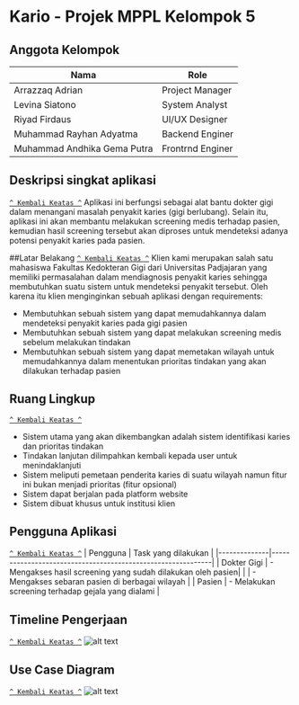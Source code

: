 # Kario - Projek MPPL Kelompok 5
## Anggota Kelompok
| Nama                       | Role             |
|----------------------------|------------------|
| Arrazzaq Adrian            | Project Manager  |
| Levina Siatono             | System Analyst   |
| Riyad Firdaus              | UI/UX Designer   |
| Muhammad Rayhan Adyatma    | Backend Enginer  |
|Muhammad Andhika Gema Putra | Frontrnd Enginer |

## Deskripsi singkat aplikasi
[`^ Kembali Keatas ^`](#)
Aplikasi ini berfungsi sebagai alat bantu dokter gigi dalam menangani masalah penyakit
karies (gigi berlubang). Selain itu, aplikasi ini akan membantu melakukan screening medis
terhadap pasien, kemudian hasil screening tersebut akan diproses untuk mendeteksi adanya
potensi penyakit karies pada pasien.


##Latar Belakang
[`^ Kembali Keatas ^`](#)
Klien kami merupakan salah satu mahasiswa Fakultas Kedokteran Gigi dari Universitas Padjajaran yang memiliki permasalahan dalam mendiagnosis penyakit karies sehingga membutuhkan suatu sistem untuk mendeteksi penyakit tersebut. Oleh karena itu klien menginginkan sebuah aplikasi dengan requirements:
- Membutuhkan sebuah sistem yang dapat memudahkannya dalam mendeteksi penyakit karies pada gigi pasien
- Membutuhkan sebuah sistem yang dapat melakukan screening medis sebelum melakukan tindakan
- Membutuhkan sebuah sistem yang dapat memetakan wilayah untuk memudahkannya dalam menentukan prioritas tindakan yang akan dilakukan terhadap pasien

## Ruang Lingkup
[`^ Kembali Keatas ^`](#)
- Sistem utama yang akan dikembangkan adalah sistem identifikasi karies dan prioritas tindakan
- Tindakan lanjutan dilimpahkan kembali kepada user untuk menindaklanjuti
- Sistem meliputi pemetaan penderita karies di suatu wilayah namun fitur ini bukan menjadi prioritas (fitur opsional)
- Sistem dapat berjalan pada platform website
- Sistem dibuat khusus untuk institusi klien

## Pengguna Aplikasi
[`^ Kembali Keatas ^`](#)
| Pengguna     | Task yang dilakukan |
|--------------|-------------------------------------------------------------|
| Dokter Gigi  | - Mengakses hasil screening yang sudah dilakukan oleh pasien|
|              | - Mengakses sebaran pasien di berbagai wilayah              |
| Pasien       | - Melakukan screening terhadap gejala yang dialami          |

## Timeline Pengerjaan
[`^ Kembali Keatas ^`](#)
![alt text](https://github.com/inQuacknito/mppl/blob/main/Images/Timeline.jpg)

## Use Case Diagram
[`^ Kembali Keatas ^`](#)
![alt text](https://github.com/inQuacknito/mppl/blob/main/Images/Use%20Case.jpg)

